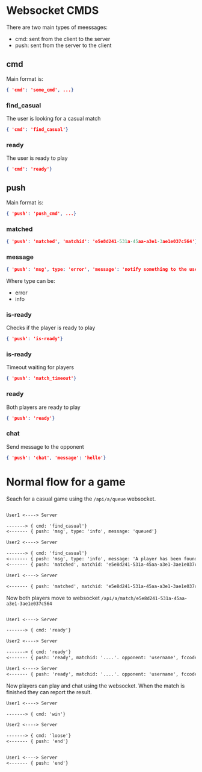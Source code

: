 # Websocket CMDS

There are two main types of meessages:
  - cmd: sent from the client to the server
  - push: sent from the server to the client


## cmd

Main format is:

```json
{ 'cmd': 'some_cmd', ...}
```


### find_casual

The user is looking for a casual match

```json
{ 'cmd': 'find_casual'}
```


### ready

The user is ready to play

```json
{ 'cmd': 'ready'}
```


## push

Main format is:

```json
{ 'push': 'push_cmd', ...}
```

### matched

```json
{ 'push': 'matched', 'matchid': 'e5e8d241-531a-45aa-a3e1-3ae1e037c564'}
```

### message

```json
{ 'push': 'msg', type: 'error', 'message': 'notify something to the user'}
```

Where type can be:
 - error
 - info


### is-ready

Checks if the player is ready to play

```json
{ 'push': 'is-ready'}
```

### is-ready

Timeout waiting for players

```json
{ 'push': 'match_timeout'}
```


### ready

Both players are ready to play

```json
{ 'push': 'ready'}
```

### chat

Send message to the opponent

```json
{ 'push': 'chat', 'message': 'hello'}
```



# Normal flow for a game


Seach for a casual game using the `/api/a/queue` websocket.

```txt

User1 <----> Server

-------> { cmd: 'find_casual'}
<------- { push: 'msg', type: 'info', message: 'queued'}

User2 <----> Server

-------> { cmd: 'find_casual'}
<------- { push: 'msg', type: 'info', message: 'A player has been found'}
<------- { push: 'matched', matchid: 'e5e8d241-531a-45aa-a3e1-3ae1e037c564'}

User1 <----> Server

<------- { push: 'matched', matchid: 'e5e8d241-531a-45aa-a3e1-3ae1e037c564'}

```

Now both players move to websocket `/api/a/match/e5e8d241-531a-45aa-a3e1-3ae1e037c564`

```txt

User1 <----> Server

-------> { cmd: 'ready'}

User2 <----> Server

-------> { cmd: 'ready'}
<------- { push: 'ready', matchid: '....'. opponent: 'username', fccode: 'nitendo_code'}

User1 <----> Server
<------- { push: 'ready', matchid: '....'. opponent: 'username', fccode: 'nitendo_code'}


```

Now players can play and chat using the websocket. When the match is finished they
can report the result.

```txt
User1 <----> Server

-------> { cmd: 'win'}

User2 <----> Server

-------> { cmd: 'loose'}
<------- { push: 'end'}


User1 <----> Server
<------- { push: 'end'}

```